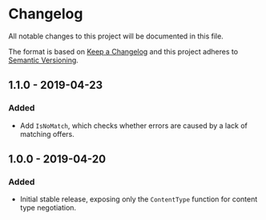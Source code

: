 # Changelog
All notable changes to this project will be documented in this file.

The format is based on [Keep a Changelog](http://keepachangelog.com/en/1.0.0/)
and this project adheres to [Semantic Versioning](http://semver.org/spec/v2.0.0.html).

## 1.1.0 - 2019-04-23
### Added
- Add `IsNoMatch`, which checks whether errors are caused by a lack of
  matching offers.

## 1.0.0 - 2019-04-20
### Added
- Initial stable release, exposing only the `ContentType` function for content
  type negotiation.

